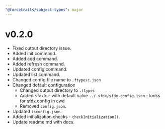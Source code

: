 ```yaml
---
"@forcetrails/sobject-types": major
---
```


# v0.2.0
- Fixed output directory issue.
- Added init command.
- Added add command.
- Added refresh command.
- Updated config command.
- Updated list command.
- Changed config file name to `.ftypesc.json`
- Changed default configuration
  - Changed output directory to `.ftypes`
  - Added `sfdxDir` with default value `../.sfdx/sfdx-config.json` - looks for sfdx config in cwd
  - Removed `config.json`.
- Updated `tsconfig.json`.
- Added initialization checks - `checkInitialization()`.
- Update readme.md with docs.

